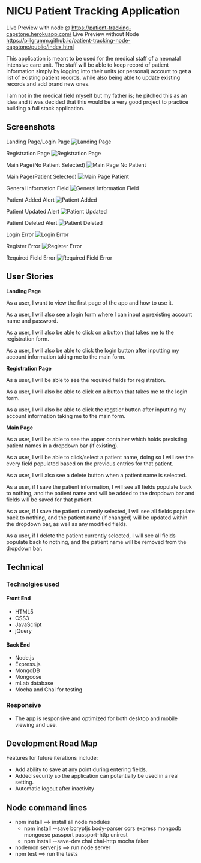 # NICU Patient Tracking Application
Live Preview with node @ https://patient-tracking-capstone.herokuapp.com/
Live Preview without Node https://pillgrumm.github.io/patient-tracking-node-capstone/public/index.html

This application is meant to be used for the medical staff of a neonatal intensive care unit. The staff will be able to keep record
of patient information simply by logging into their units (or personal) account to get a list of existing patient records, while
also being able to update existing records and add brand new ones.

I am not in the medical field myself but my father is; he pitched this as an idea and it was decided that this would be a very good project to practice building a full stack application.

## Screenshots
Landing Page/Login Page ![Landing Page](public/github-images/landing-page.jpg)

Registration Page ![Registration Page](public/github-images/registration-page.jpg)

Main Page(No Patient Selected) ![Main Page No Patient](public/github-images/main-page-no-patient.jpg)

Main Page(Patient Selected) ![Main Page Patient](public/github-images/main-page-patient.jpg)

General Information Field ![General Information Field](public/github-images/general-field.jpg)

Patient Added Alert ![Patient Added](public/github-images/patient-added.jpg)

Patient Updated Alert ![Patient Updated](public/github-images/patient-updated.jpg)

Patient Deleted Alert ![Patient Deleted](public/github-images/patient-deleted.jpg)

Login Error ![Login Error](public/github-images/login-error.jpg)

Register Error ![Register Error](public/github-images/register-error.jpg)

Required Field Error ![Required Field Error](public/github-images/required-field-error.jpg)

## User Stories
**Landing Page**

  As a user, I want to view the first page of the app and how to use it. 

  As a user, I will also see a login form where I can input a prexisting account name and password.

  As a user, I will also be able to click on a button that takes me to the registration form.

  As a user, I will also be able to click the login button after inputting my account information taking me to the main form.

  **Registration Page**

  As a user, I will be able to see the required fields for registration.

  As a user, I will also be able to click on a button that takes me to the login form.

  As a user, I will also be able to click the regstier button after inputting my account information taking me to the main form.

  **Main Page**

  As a user, I will be able to see the upper container which holds prexisting patient names in a dropdown bar (if existing).

  As a user, I will be able to click/select a patient name, doing so I will see the every field populated based on the previous entries for that patient.

  As a user, I will also see a delete button when a patient name is selected.

  As a user, if I save the patient information, I will see all fields populate back to nothing, and the patient name and will be added to the dropdown bar and fields will be saved for that patient.

  As a user, if I save the patient currently selected, I will see all fields populate back to nothing, and the patient name (if changed) will be updated within the dropdown bar, as well as any modified fields.

  As a user, if I delete the patient currently selected, I will see all fields populate back to nothing, and the patient name will be removed from the dropdown bar.

## Technical

<h3>Technolgies used</h3>

#### Front End

* HTML5
* CSS3
* JavaScript 
* jQuery 

#### Back End 

* Node.js 
* Express.js
* MongoDB
* Mongoose
* mLab database
* Mocha and Chai for testing
<h3>Responsive</h3>
<ul>
  <li>The app is responsive and optimized for both desktop and mobile viewing and use.</li>
</ul>

## Development Road Map
Features for future iterations include: 
- Add ability to save at any point during entering fields.
- Added security so the application can potentially be used in a real setting.
- Automatic logout after inactivity

## Node command lines
* npm install ==> install all node modules
    * npm install --save bcryptjs body-parser cors express mongodb mongoose passport passport-http unirest
    * npm install --save-dev chai chai-http mocha faker
* nodemon server.js ==> run node server
* npm test ==> run the tests
